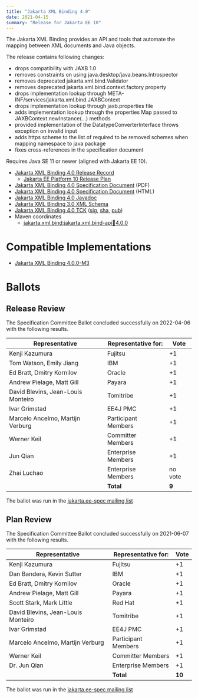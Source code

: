 ```yaml
---
title: "Jakarta XML Binding 4.0"
date: 2021-04-15
summary: "Release for Jakarta EE 10"
---
```

The Jakarta XML Binding provides an API and tools that automate the mapping
between XML documents and Java objects.

The release contains following changes:

* drops compatibility with JAXB 1.0
* removes constraints on using java.desktop/java.beans.Introspector
* removes deprecated jakarta.xml.bind.Validator
* removes deprecated jakarta.xml.bind.context.factory property
* drops implementation lookup through META-INF/services/jakarta.xml.bind.JAXBContext
* drops implementation lookup through jaxb.properties file
* adds implementation lookup through the properties Map passed to JAXBContext.newInstance(...) methods
* provided implementation of the DatatypeConverterInterface throws exception on invalid input
* adds https scheme to the list of required to be removed schemes when mapping namespace to java package
* fixes cross-references in the specification document

Requires Java SE 11 or newer (aligned with Jakarta EE 10).

* [Jakarta XML Binding 4.0 Release Record](https://projects.eclipse.org/projects/ee4j.jaxb/releases/4.0)
    * [Jakarta EE Platform 10 Release Plan](https://eclipse-ee4j.github.io/jakartaee-platform/jakartaee10/JakartaEE10ReleasePlan)
* [Jakarta XML Binding 4.0 Specification Document](./jakarta-xml-binding-spec-4.0.pdf) (PDF)
* [Jakarta XML Binding 4.0 Specification Document](./jakarta-xml-binding-spec-4.0.html) (HTML)
* [Jakarta XML Binding 4.0 Javadoc](./apidocs)
* [Jakarta XML Binding 3.0 XML Schema](https://jakarta.ee/xml/ns/jaxb/bindingschema_3_0.xsd)
* [Jakarta XML Binding 4.0 TCK](https://download.eclipse.org/jakartaee/xml-binding/4.0/jakarta-xml-binding-tck-4.0.0.zip)  ([sig](https://download.eclipse.org/jakartaee/xml-binding/4.0/jakarta-xml-binding-tck-4.0.0.zip.sig),  [sha](https://download.eclipse.org/jakartaee/xml-binding/4.0/jakarta-xml-binding-tck-4.0.0.zip.sha256),  [pub](https://jakarta.ee/specifications/jakartaee-spec-committee.pub))
* Maven coordinates
    * [jakarta.xml.bind:jakarta.xml.bind-api:jar:4.0.0](https://search.maven.org/artifact/jakarta.xml.bind/jakarta.xml.bind-api/4.0.0/jar)

# Compatible Implementations

* [Jakarta XML Binding 4.0.0-M3](https://github.com/eclipse-ee4j/jaxb-ri/releases/tag/4.0.0-M3-RI)

# Ballots

## Release Review

The Specification Committee Ballot concluded successfully on 2022-04-06 with the following results.

| Representative                                 | Representative for: | Vote    |
|------------------------------------------------|---------------------|---------|
| Kenji Kazumura                                 | Fujitsu             |    +1   |
| Tom Watson, Emily Jiang                        | IBM                 |    +1   |
| Ed Bratt, Dmitry Kornilov                      | Oracle              |    +1   |
| Andrew Pielage, Matt Gill                      | Payara              |    +1   |
| David Blevins, Jean-Louis Monteiro             | Tomitribe           |    +1   |
| Ivar Grimstad                                  | EE4J PMC            |    +1   |
| Marcelo Ancelmo, Martijn Verburg               | Participant Members |    +1   |
| Werner Keil                                    | Committer Members   |    +1   |
| Jun Qian                                       | Enterprise Members  |    +1   |
| Zhai Luchao                                    | Enterprise Members  | no vote |
|                                                | **Total**           |  **9**  |

The ballot was run in the [jakarta.ee-spec mailing list](https://www.eclipse.org/lists/jakarta.ee-spec/msg02321.html)

## Plan Review

The Specification Committee Ballot concluded successfully on 2021-06-07 with the following results.

| Representative                                 | Representative for: | Vote |
|------------------------------------------------|---------------------|------|
| Kenji Kazumura                                 | Fujitsu             |  +1  |
| Dan Bandera, Kevin Sutter                      | IBM                 |  +1  |
| Ed Bratt, Dmitry Kornilov                      | Oracle              |  +1  |
| Andrew Pielage, Matt Gill                      | Payara              |  +1  |
| Scott Stark, Mark Little                       | Red Hat             |  +1  |
| David Blevins, Jean-Louis Monteiro             | Tomitribe           |  +1  |
| Ivar Grimstad                                  | EE4J PMC            |  +1  |
| Marcelo Ancelmo, Martijn Verburg               | Participant Members |  +1  |
| Werner Keil                                    | Committer Members   |  +1  |
| Dr. Jun Qian                                   | Enterprise Members  |  +1  |
|                                                | **Total**           |**10**|

The ballot was run in the [jakarta.ee-spec mailing list](https://www.eclipse.org/lists/jakarta.ee-spec/msg01841.html)
